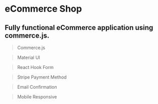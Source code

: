 # eCommerce Shop

## Fully functional eCommerce application using commerce.js.

> Commerce.js

> Material UI

> React Hook Form

> Stripe Payment Method

> Email Confirmation

> Mobile Responsive
